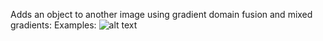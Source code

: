 Adds an object to another image using gradient domain fusion and mixed gradients:
Examples:
![alt text](https://github.com/isaac-ljz/Gradient-Domain-Fusion/blob/outputs/image.jpg?raw=true)
